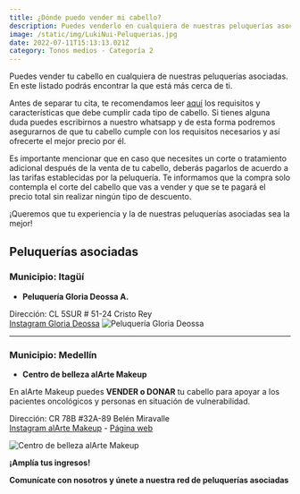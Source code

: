 ```yaml
---
title: ¿Dónde puedo vender mi cabello?
description: Puedes venderlo en cualquiera de nuestras peluquerías asociadas, aquí encontrarás la que está más cerca de ti.
image: /static/img/LukiNui-Peluquerias.jpg
date: 2022-07-11T15:13:13.021Z
category: Tonos medios - Categoría 2
---
```


Puedes vender tu cabello en cualquiera de nuestras peluquerías asociadas. En este listado podrás encontrar la que está más cerca de ti.

Antes de separar tu cita, te recomendamos leer [aquí](https://lukinui.com/blog/) los requisitos y características que debe cumplir cada tipo de cabello. Si tienes alguna duda puedes escribirnos a nuestro whatsapp y de esta forma podremos asegurarnos de que tu cabello cumple con los requisitos necesarios y así ofrecerte el mejor precio por él.

Es importante mencionar que en caso que necesites un corte o tratamiento adicional después de la venta de tu cabello, deberás pagarlos de acuerdo a las tarifas establecidas por la peluquería. Te informamos que la compra solo contempla el corte del cabello que vas a vender y que se te pagará el precio total sin realizar ningún tipo de descuento.

¡Queremos que tu experiencia y la de nuestras peluquerías asociadas sea la mejor!
## Peluquerías asociadas

### Municipio: Itagüí

- **Peluquería Gloria Deossa A.**

Dirección: CL 5SUR # 51-24 Cristo Rey\
[Instagram Gloria Deossa](https://instagram.com/gl_oria6167?igshid=YmMyMTA2M2Y=) 
![Peluquería Gloria Deossa](/static/img/LukiNui-Gloria-Deossa.jpg)

---------------

### Municipio: Medellín

- **Centro de belleza alArte Makeup**

En alArte Makeup puedes **VENDER o DONAR** tu cabello para apoyar a los pacientes oncológicos y personas en situación de vulnerabilidad.

Dirección: CR 78B #32A-89 Belén Miravalle \
[Instagram alArte Makeup](https://instagram.com/alarte.makeup?igshid=YmMyMTA2M2Y=) - [Página web](https://corporacionalartetalleres.com/) 

![Centro de belleza alArte Makeup](/static/img/LukiNui-Tarjeta-alArte-Makeup.png)

**¡Amplía tus ingresos!**

**Comunícate con nosotros y únete a nuestra red de peluquerías asociadas**